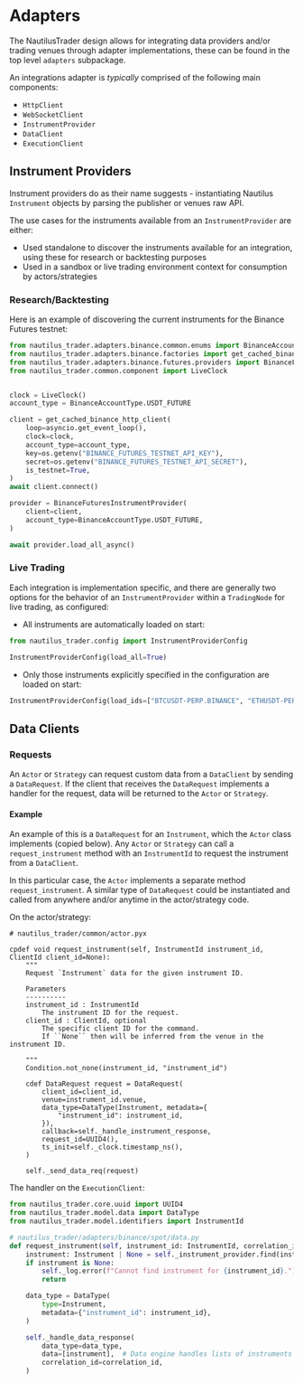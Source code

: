 # Adapters

The NautilusTrader design allows for integrating data providers and/or trading venues
through adapter implementations, these can be found in the top level `adapters` subpackage. 

An integrations adapter is _typically_ comprised of the following main components:

- `HttpClient`
- `WebSocketClient`
- `InstrumentProvider`
- `DataClient`
- `ExecutionClient`

## Instrument Providers

Instrument providers do as their name suggests - instantiating Nautilus 
`Instrument` objects by parsing the publisher or venues raw API.

The use cases for the instruments available from an `InstrumentProvider` are either:
- Used standalone to discover the instruments available for an integration, using these for research or backtesting purposes
- Used in a sandbox or live trading environment context for consumption by actors/strategies

### Research/Backtesting

Here is an example of discovering the current instruments for the Binance Futures testnet:
```python
from nautilus_trader.adapters.binance.common.enums import BinanceAccountType
from nautilus_trader.adapters.binance.factories import get_cached_binance_http_client
from nautilus_trader.adapters.binance.futures.providers import BinanceFuturesInstrumentProvider
from nautilus_trader.common.component import LiveClock


clock = LiveClock()
account_type = BinanceAccountType.USDT_FUTURE

client = get_cached_binance_http_client(
    loop=asyncio.get_event_loop(),
    clock=clock,
    account_type=account_type,
    key=os.getenv("BINANCE_FUTURES_TESTNET_API_KEY"),
    secret=os.getenv("BINANCE_FUTURES_TESTNET_API_SECRET"),
    is_testnet=True,
)
await client.connect()

provider = BinanceFuturesInstrumentProvider(
    client=client,
    account_type=BinanceAccountType.USDT_FUTURE,
)

await provider.load_all_async()
```

### Live Trading

Each integration is implementation specific, and there are generally two options for the behavior of an `InstrumentProvider` within a `TradingNode` for live trading,
as configured:

- All instruments are automatically loaded on start:

```python
from nautilus_trader.config import InstrumentProviderConfig

InstrumentProviderConfig(load_all=True)
```

- Only those instruments explicitly specified in the configuration are loaded on start:

```python
InstrumentProviderConfig(load_ids=["BTCUSDT-PERP.BINANCE", "ETHUSDT-PERP.BINANCE"])
```

## Data Clients

### Requests

An `Actor` or `Strategy` can request custom data from a `DataClient` by sending a `DataRequest`. If the client that receives the 
`DataRequest` implements a handler for the request, data will be returned to the `Actor` or `Strategy`.

#### Example

An example of this is a `DataRequest` for an `Instrument`, which the `Actor` class implements (copied below). Any `Actor` or
`Strategy` can call a `request_instrument` method with an `InstrumentId` to request the instrument from a `DataClient`.

In this particular case, the `Actor` implements a separate method `request_instrument`. A similar type of 
`DataRequest` could be instantiated and called from anywhere and/or anytime in the actor/strategy code.

On the actor/strategy:

```cython
# nautilus_trader/common/actor.pyx

cpdef void request_instrument(self, InstrumentId instrument_id, ClientId client_id=None):
    """
    Request `Instrument` data for the given instrument ID.

    Parameters
    ----------
    instrument_id : InstrumentId
        The instrument ID for the request.
    client_id : ClientId, optional
        The specific client ID for the command.
        If ``None`` then will be inferred from the venue in the instrument ID.

    """
    Condition.not_none(instrument_id, "instrument_id")

    cdef DataRequest request = DataRequest(
        client_id=client_id,
        venue=instrument_id.venue,
        data_type=DataType(Instrument, metadata={
            "instrument_id": instrument_id,
        }),
        callback=self._handle_instrument_response,
        request_id=UUID4(),
        ts_init=self._clock.timestamp_ns(),
    )

    self._send_data_req(request)

```

The handler on the `ExecutionClient`:

```python
from nautilus_trader.core.uuid import UUID4
from nautilus_trader.model.data import DataType
from nautilus_trader.model.identifiers import InstrumentId

# nautilus_trader/adapters/binance/spot/data.py
def request_instrument(self, instrument_id: InstrumentId, correlation_id: UUID4):
    instrument: Instrument | None = self._instrument_provider.find(instrument_id)
    if instrument is None:
        self._log.error(f"Cannot find instrument for {instrument_id}.")
        return

    data_type = DataType(
        type=Instrument,
        metadata={"instrument_id": instrument_id},
    )

    self._handle_data_response(
        data_type=data_type,
        data=[instrument],  # Data engine handles lists of instruments
        correlation_id=correlation_id,
    )

```
